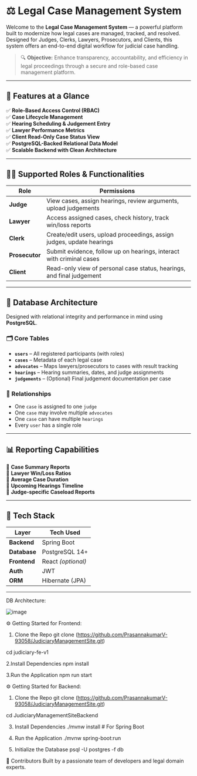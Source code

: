 
# ⚖️ Legal Case Management System

Welcome to the **Legal Case Management System** — a powerful platform built to modernize how legal cases are managed, tracked, and resolved. Designed for Judges, Clerks, Lawyers, Prosecutors, and Clients, this system offers an end-to-end digital workflow for judicial case handling.

> 🔍 **Objective:** Enhance transparency, accountability, and efficiency in legal proceedings through a secure and role-based case management platform.

---

## 🚀 Features at a Glance

✅ **Role-Based Access Control (RBAC)**  
✅ **Case Lifecycle Management**  
✅ **Hearing Scheduling & Judgement Entry**  
✅ **Lawyer Performance Metrics**  
✅ **Client Read-Only Case Status View**  
✅ **PostgreSQL-Backed Relational Data Model**  
✅ **Scalable Backend with Clean Architecture**

---

## 🧑‍⚖️ Supported Roles & Functionalities

| Role         | Permissions                                                                 |
|--------------|-------------------------------------------------------------------------------|
| **Judge**     | View cases, assign hearings, review arguments, upload judgements            |
| **Lawyer**    | Access assigned cases, check history, track win/loss reports                |
| **Clerk**     | Create/edit users, upload proceedings, assign judges, update hearings       |
| **Prosecutor**| Submit evidence, follow up on hearings, interact with criminal cases        |
| **Client**    | Read-only view of personal case status, hearings, and final judgement       |

---

## 🧱 Database Architecture

Designed with relational integrity and performance in mind using **PostgreSQL**.

### 🗂️ Core Tables

- **`users`** – All registered participants (with roles)
- **`cases`** – Metadata of each legal case
- **`advocates`** – Maps lawyers/prosecutors to cases with result tracking
- **`hearings`** – Hearing summaries, dates, and judge assignments
- **`judgements`** – (Optional) Final judgement documentation per case

### 🔄 Relationships

- One `case` is assigned to one `judge`
- One `case` may involve multiple `advocates`
- One `case` can have multiple `hearings`
- Every `user` has a single role

---

## 📊 Reporting Capabilities

📌 **Case Summary Reports**  
📌 **Lawyer Win/Loss Ratios**  
📌 **Average Case Duration**  
📌 **Upcoming Hearings Timeline**  
📌 **Judge-specific Caseload Reports**

---

## 🧪 Tech Stack

| Layer         | Tech Used                     |
|---------------|-------------------------------|
| **Backend**   |  Spring Boot                   |
| **Database**  |  PostgreSQL 14+                |
| **Frontend**  |  React *(optional)*            |
| **Auth**      |  JWT                          |
| **ORM**       |  Hibernate (JPA)              |

---

DB Architecture:


![image](https://github.com/user-attachments/assets/cbab6e5e-74e8-42c2-a3f8-741dd1fd64ec)

⚙️ Getting Started for Frontend:
1. Clone the Repo
git clone (https://github.com/PrasannakumarV-93058/JudiciaryManagementSite.git)

cd judiciary-fe-v1

2.Install Dependencies
npm install

3.Run the Application
npm run start

⚙️ Getting Started for Backend:
1. Clone the Repo
git clone (https://github.com/PrasannakumarV-93058/JudiciaryManagementSite.git)

cd JudiciaryManagementSiteBackend


3. Install Dependencies
./mvnw install     # For Spring Boot

4. Run the Application
./mvnw spring-boot:run

5. Initialize the Database
psql -U postgres -f db


👥 Contributors
Built by a passionate team of developers and legal domain experts.




